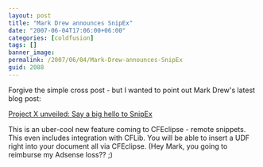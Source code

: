 ```yaml
---
layout: post
title: "Mark Drew announces SnipEx"
date: "2007-06-04T17:06:00+06:00"
categories: [coldfusion]
tags: []
banner_image: 
permalink: /2007/06/04/Mark-Drew-announces-SnipEx
guid: 2088
---
```


Forgive the simple cross post - but I wanted to point out Mark Drew's latest blog post:

<a href="http://www.markdrew.co.uk/blog/index.cfm/2007/6/4/Project-X-unveiled-Say-a-big-hello-to-SnipEx">Project X unveiled: Say a big hello to SnipEx</a>

This is an uber-cool new feature coming to CFEclipse - remote snippets. This even includes integration with CFLib. You will be able to insert a UDF right into your document all via CFEclipse. (Hey Mark, you going to reimburse my Adsense loss?? ;)